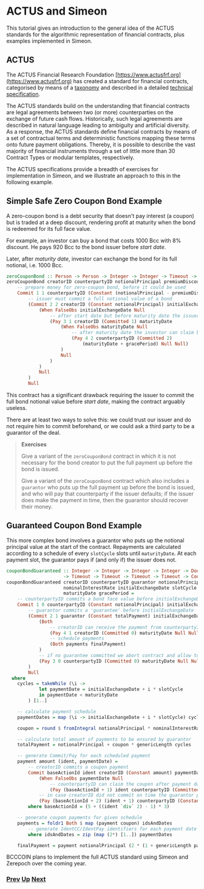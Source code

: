 # ACTUS and Simeon

This tutorial gives an introduction to the general idea of the ACTUS standards for the algorithmic representation of financial contracts, plus examples implemented in Simeon.

## ACTUS

The ACTUS Financial Research Foundation [https://www.actusfrf.org](https://www.actusfrf.org) has created a standard for financial contracts, categorised by means of a [taxonomy](https://www.actusfrf.org/taxonomy) and described in a detailed [technical specification](https://www.actusfrf.org/algorithmic-standard).

The ACTUS standards build on the understanding that financial contracts are legal agreements between two
(or more) counterparties on the exchange of future cash flows. Historically, such legal agreements are described in natural language leading to ambiguity and artificial diversity. As a response, the ACTUS standards define financial contracts by means of a set of contractual terms and deterministic functions mapping these terms onto future payment obligations. Thereby, it is possible to describe the vast majority of financial instruments through a set of little more than 30 Contract Types or modular templates, respectively.

The ACTUS specifications provide a breadth of exercises for implementation in Simeon, and we illustrate an approach to this in the following example.

## Simple Safe Zero Coupon Bond Example

A zero-coupon bond is a debt security that doesn't pay interest (a coupon)
but is traded at a deep discount, rendering profit at maturity
when the bond is redeemed for its full face value.

For example, an investor can buy a bond that costs 1000 Bcc with 8% discount.
He pays 920 Bcc to the bond issuer before _start date_.

Later, after _maturity date_, investor can exchange the bond for its full notional, i.e. 1000 Bcc.

```haskell
zeroCouponBond :: Person -> Person -> Integer -> Integer -> Timeout -> Timeout -> Timeout -> Contract
zeroCouponBond creatorID counterpartyID notionalPrincipal premiumDiscount initialExchangeDate maturityDate gracePeriod =
    -- prepare money for zero-coupon bond, before it could be used
    Commit 1 1 counterpartyID (Constant (notionalPrincipal - premiumDiscount)) initialExchangeDate maturityDate
        -- issuer must commit a full notional value of a bond
        (Commit 2 2 creatorID (Constant notionalPrincipal) initialExchangeDate (maturityDate + gracePeriod)
            (When FalseObs initialExchangeDate Null
                -- after start date but before maturity date the issuer can receive the bond payment
                (Pay 3 1 creatorID (Committed 1) maturityDate
                    (When FalseObs maturityDate Null
                        -- after maturity date the investor can claim bond's full value
                        (Pay 4 2 counterpartyID (Committed 2)
                            (maturityDate + gracePeriod) Null Null)
                    )
                    Null
                )
            )
            Null
        )
        Null
````

This contract has a significant drawback requiring the issuer to commit the full bond notional value before _start date_, making the contract arguably useless.

There are at least two ways to solve this: we could trust our issuer and do not require him to commit beforehand, or we could ask a third party to be a guarantor of the deal. 

> __Exercises__
>
> Give a variant of the `zeroCouponBond` contract in which it is not necessary for the bond creator to put the full payment up before the bond is issued.
>
> Give a variant of the `zeroCouponBond` contract which also includes a `guarantor` who puts up the full payment up before the bond is issued, and who will pay that counterparty if the issuer defaults; if the issuer does make the payment in time, then the guarantor should recover their money. 

## Guaranteed Coupon Bond Example

This more complex bond involves a guarantor who puts up the notional principal value at the start of the contract. Repayments are calculated according to a schedule of every `slotCycle` slots until `maturityDate`. At each payment slot, the guarantor pays if (and only if) the issuer does not.

```haskell
couponBondGuaranteed :: Integer -> Integer -> Integer -> Integer -> Double
                     -> Timeout -> Timeout -> Timeout -> Timeout -> Contract
couponBondGuaranteed creatorID counterpartyID guarantor notionalPrincipal
                     nominalInterestRate initialExchangeDate slotCycle
                     maturityDate gracePeriod =
    -- counterpartyID commits a bond face value before initialExchangeDate
    Commit 1 0 counterpartyID (Constant notionalPrincipal) initialExchangeDate maturityDate
        -- guarantor commits a 'guarantee' before initialExchangeDate
        (Commit 2 1 guarantor (Constant totalPayment) initialExchangeDate (maturityDate + gracePeriod)
            (Both
                -- creatorID can receive the payment from counterpartyID
                (Pay 4 1 creatorID (Committed 0) maturityDate Null Null)
                -- schedule payments
                (Both payments finalPayment)
            )
            -- if no guarantee committed we abort contract and allow to redeem the counterpartyID's commit
            (Pay 3 0 counterpartyID (Committed 0) maturityDate Null Null)
        )
        Null
  where
    cycles = takeWhile (\i ->
            let paymentDate = initialExchangeDate + i * slotCycle
            in paymentDate < maturityDate
        ) [1..]

    -- calculate payment schedule
    paymentDates = map (\i -> initialExchangeDate + i * slotCycle) cycles

    coupon = round $ fromIntegral notionalPrincipal * nominalInterestRate

    -- calculate total amount of payments to be ensured by guarantor
    totalPayment = notionalPrincipal + coupon * genericLength cycles

    -- generate Commit/Pay for each scheduled payment
    payment amount (ident, paymentDate) =
        -- creatorID commits a coupon payment
        Commit baseActionId ident creatorID (Constant amount) paymentDate (maturityDate + gracePeriod)
            (When FalseObs paymentDate Null
                -- counterpartyID can claim the coupon after payment date
                (Pay (baseActionId + 1) ident counterpartyID (Committed ident) (maturityDate + gracePeriod) Null Null))
            -- in case creatorID did not commit on time the guarantor pays the coupon
            (Pay (baseActionId + 2) (ident + 1) counterpartyID (Constant amount) (maturityDate + gracePeriod) Null Null)
        where baseActionId = (5 + ((ident `div` 2) - 1) * 3)

    -- generate coupon payments for given schedule
    payments = foldr1 Both $ map (payment coupon) idsAndDates
        -- generate IdentCC/IdentPay identifiers for each payment date
        where idsAndDates = zip (map (2*) [1..]) paymentDates

    finalPayment = payment notionalPrincipal (2 * (1 + genericLength paymentDates), maturityDate)
```

BCCCOIN plans to implement the full ACTUS standard using Simeon and Zerepoch over the coming year.

### [Prev](./playground-overview.md) [Up](./README.md) [Next](./simeon-zerepoch.md)
